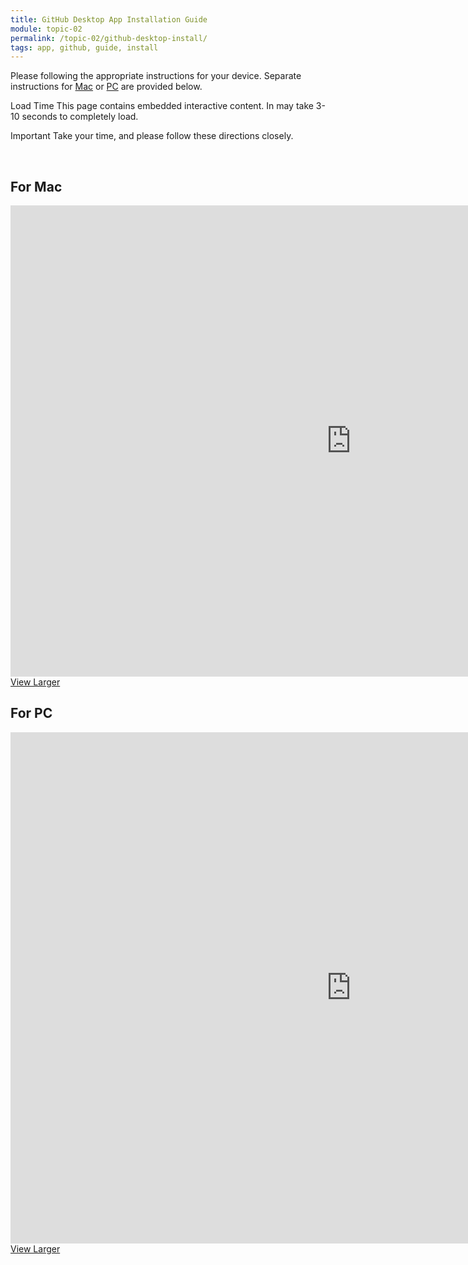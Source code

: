 ```yaml
---
title: GitHub Desktop App Installation Guide
module: topic-02
permalink: /topic-02/github-desktop-install/
tags: app, github, guide, install
---
```


<div class="divider-heading"></div>

Please following the appropriate instructions for your device. Separate instructions for <a href="#gh-install-mac">Mac<a/> or <a href="#gh-install-pc">PC<a/> are provided below.

<span class="label label-warning">Load Time</span> This page contains embedded interactive content. In may take 3-10 seconds to completely load.

<span class="label label-danger">Important</span> Take your time, and please follow these directions closely.


<br>



<h2 id="gh-install-mac">For Mac</h2>
<iframe src="https://h5p.org/h5p/embed/176890" width="1090" height="754" frameborder="0" allowfullscreen="allowfullscreen"></iframe>
<a href="https://h5p.org/node/176890" class="btn btn-default btn-xs" target="_blank">View Larger</a>


<br>


<h2 id="gh-install-pc">For PC</h2>
<iframe src="https://h5p.org/h5p/embed/176875" width="1090" height="818" frameborder="0" allowfullscreen="allowfullscreen"></iframe>
<a href="https://h5p.org/node/176875" class="btn btn-default btn-xs" target="_blank">View Larger</a>
